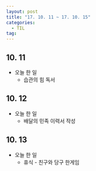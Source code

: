 ```yaml
---
layout: post
title: "17. 10. 11 ~ 17. 10. 15"
categories:
  - TIL
tag:
---
```


## 10. 11
* 오늘 한 일
  * 습관의 힘 독서

## 10. 12
* 오늘 한 일
  * 배달의 민족 이력서 작성

## 10. 13
* 오늘 한 일
  * 휴식 - 친구와 당구 한게임 
